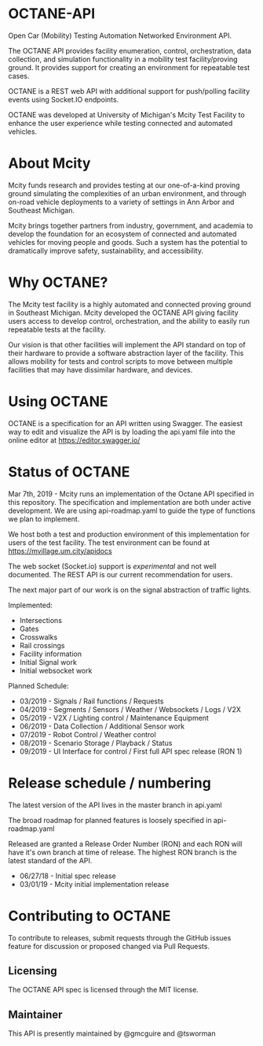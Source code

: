 # OCTANE-API
Open Car (Mobility) Testing Automation Networked Environment API.

The OCTANE API provides facility enumeration, control, orchestration, data collection, and simulation functionality in a mobility test facility/proving ground. It provides support for creating an environment for repeatable test cases.

OCTANE is a REST web API with additional support for push/polling facility events using Socket.IO endpoints.

OCTANE was developed at University of Michigan's Mcity Test Facility to enhance the user experience while testing connected and automated vehicles.

# About Mcity
Mcity funds research and provides testing at our one-of-a-kind proving ground simulating the complexities of an urban environment, and through on-road vehicle deployments to a variety of settings in Ann Arbor and Southeast Michigan.

Mcity brings together partners from industry, government, and academia to develop the foundation for an ecosystem of connected and automated vehicles for moving people and goods. Such a system has the potential to dramatically improve safety, sustainability, and accessibility.

# Why OCTANE?
The Mcity test facility is a highly automated and connected proving ground in Southeast Michigan. Mcity developed the OCTANE API giving facility users access to develop control, orchestration, and the ability to easily run repeatable tests at the facility. 

Our vision is that other facilities will implement the API standard on top of their hardware to provide a software abstraction layer of the facility. This allows mobility for tests and control scripts to move between multiple facilities that may have dissimilar hardware, and devices. 

# Using OCTANE
OCTANE is a specification for an API written using Swagger.
The easiest way to edit and visualize the API is by loading the api.yaml file into the online editor at https://editor.swagger.io/

# Status of OCTANE
Mar 7th, 2019 - Mcity runs an implementation of the Octane API specified in this repository. The specification and implementation are both under active development. We are using api-roadmap.yaml to guide the type of functions we plan to implement.

We host both a test and production environment of this implementation for users of the test facility.
The test environment can be found at https://mvillage.um.city/apidocs

The web socket (Socket.io) support is _experimental_ and not well documented. The REST API is our current recommendation for users.

The next major part of our work is on the signal abstraction of traffic lights.

Implemented:
* Intersections
* Gates
* Crosswalks
* Rail crossings
* Facility information
* Initial Signal work
* Initial websocket work

Planned Schedule:
* 03/2019 - Signals / Rail functions / Requests
* 04/2019 - Segments / Sensors / Weather / Websockets / Logs / V2X
* 05/2019 - V2X / Lighting control / Maintenance Equipment
* 06/2019 - Data Collection / Additional Sensor work
* 07/2019 - Robot Control / Weather control
* 08/2019 - Scenario Storage / Playback / Status
* 09/2019 - UI Interface for control / First full API spec release (RON 1)

# Release schedule / numbering
The latest version of the API lives in the master branch in api.yaml

The broad roadmap for planned features is loosely specified in api-roadmap.yaml

Released are granted a Release Order Number (RON) and each RON will have it's own branch at time of release. 
The highest RON branch is the latest standard of the API.

* 06/27/18 - Initial spec release
* 03/01/19 - Mcity initial implementation release

# Contributing to OCTANE
To contribute to releases, submit requests through the GitHub issues feature for discussion or proposed changed via Pull Requests.

## Licensing
The OCTANE API spec is licensed through the MIT license.

## Maintainer
This API is presently maintained by @gmcguire and @tsworman

